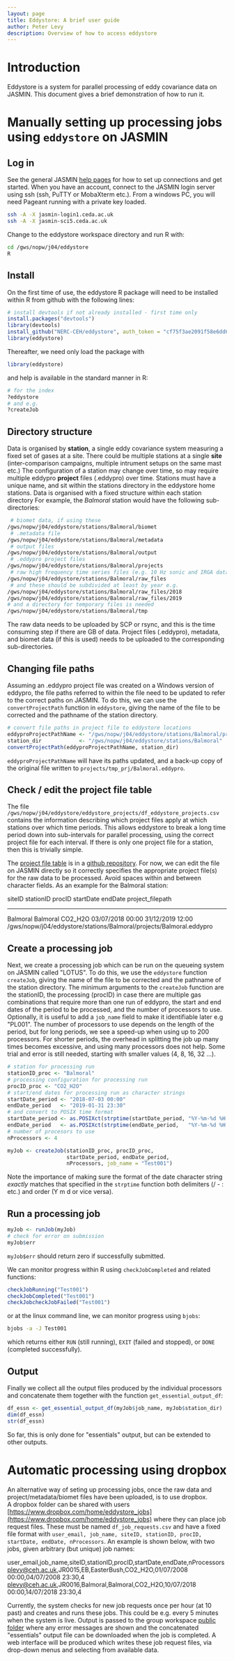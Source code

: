 ```yaml
---
layout: page
title: Eddystore: A brief user guide
author: Peter Levy
description: Overview of how to access eddystore
---
```



# Introduction
Eddystore is a system for parallel processing of eddy covariance data on JASMIN. This document gives a brief demonstration of how to run it.


# Manually setting up processing jobs using `eddystore` on JASMIN

## Log in
See the general JASMIN [help pages](https://help.jasmin.ac.uk/category/158-getting-started) for how to set up connections and get started. When you have an account, connect to the JASMIN login server using ssh (ssh, PuTTY or MobaXterm etc.).  From a windows PC, you will need Pageant running with a private key loaded.

<!--- { login -->

```bash
ssh -A -X jasmin-login1.ceda.ac.uk
ssh -A -X jasmin-sci5.ceda.ac.uk
```
<!--- } -->

Change to the eddystore workspace directory and run R with:

<!--- { cd -->

```bash
cd /gws/nopw/j04/eddystore
R
```
<!--- } -->

## Install
On the first time of use, the eddystore R package will need to be installed within R from github with the following lines:

<!--- { install -->

```r
# install devtools if not already installed - first time only
install.packages("devtools")
library(devtools)
install_github("NERC-CEH/eddystore", auth_token = "cf75f3ae2091f58e6dd664ce9031bee3aa98f0f8")
library(eddystore)
```
<!--- } -->

Thereafter, we need only load the package with

<!--- { startup -->

```r
library(eddystore)
```
<!--- } -->

and help is available in the standard manner in R:

<!--- { help -->

```r
# for the index
?eddystore
# and e.g.
?createJob
```
<!--- } -->

## Directory structure
Data is organised by **station**, a single eddy covariance system measuring a fixed set of gases at a site.
There could be multiple stations at a single **site** (inter-comparison campaigns, multiple intrument setups on the same mast etc.) The configuration of a station may change over time, so may require multiple eddypro **project** files (.eddypro) over time. Stations must have a unique name, and sit within the stations directory in the eddystore home stations. 
Data is organised with a fixed structure within each station directory
For example, the *Balmoral* station would have the following sub-directories:

<!--- { paths -->

```sh
 # biomet data, if using these
/gws/nopw/j04/eddystore/stations/Balmoral/biomet
 # .metadata file
/gws/nopw/j04/eddystore/stations/Balmoral/metadata  
 # output files
/gws/nopw/j04/eddystore/stations/Balmoral/output  
 # .eddypro project files
/gws/nopw/j04/eddystore/stations/Balmoral/projects  
 # raw high frequency time series files (e.g. 10 Hz sonic and IRGA data)
/gws/nopw/j04/eddystore/stations/Balmoral/raw_files
 # and these should be subdivided at least by year e.g.
/gws/nopw/j04/eddystore/stations/Balmoral/raw_files/2018
/gws/nopw/j04/eddystore/stations/Balmoral/raw_files/2019
# and a directory for temporary files is needed
/gws/nopw/j04/eddystore/stations/Balmoral/tmp  
```
<!--- } -->

The raw data needs to be uploaded by SCP or rsync, and this is the time consuming step if there are GB of data. Project files (.eddypro), metadata, and biomet data (if this is used) needs to be uploaded to the corresponding sub-directories.

## Changing file paths
Assuming an .eddypro project file was created on a Windows version of eddypro, the file paths referred to within the file need to be updated to refer to the correct paths on JASMIN. To do this, we can use the `convertProjectPath` function in `eddystore`, giving the name of the file to be corrected and the pathname of the station directory.

<!--- { convertProjectPath -->

```r
# convert file paths in project file to eddystore locations
eddyproProjectPathName <- "/gws/nopw/j04/eddystore/stations/Balmoral/projects/Balmoral.eddypro"
station_dir            <- "/gws/nopw/j04/eddystore/stations/Balmoral"
convertProjectPath(eddyproProjectPathName, station_dir)
```
<!--- } -->

`eddyproProjectPathName` will have its paths updated, and a back-up copy of the original file written to `projects/tmp_prj/Balmoral.eddypro`.

## Check / edit the project file table
The file `/gws/nopw/j04/eddystore/eddystore_projects/df_eddystore_projects.csv` contains the information describing which project files apply at which stations over which time periods.  This allows eddystore to break a long time period down into sub-intervals for parallel processing, using the correct project file for each interval. If there is only one project file for a station, then this is trivially simple. 

The [project file table](https://raw.githubusercontent.com/NERC-CEH/eddystore_projects/master/df_eddystore_projects.csv) is in a [github repository](https://github.com/NERC-CEH/eddystore_projects). For now, we can edit the file on JASMIN directly so it correctly specifies the appropriate project file(s) for the raw data to be processed.  Avoid spaces within and between character fields. As an example for the Balmoral station:


<!--- { make_table -->

siteID     stationID   procID    startDate          endDate            project_filepath                                                    
---------  ----------  --------  -----------------  -----------------  --------------------------------------------------------------------
Balmoral   Balmoral    CO2_H2O   03/07/2018 00:00   31/12/2019 12:00   /gws/nopw/j04/eddystore/stations/Balmoral/projects/Balmoral.eddypro 
<!--- } -->


## Create a processing job
Next, we create a processing job which can be run on the queueing system on JASMIN called "LOTUS".
To do this, we use the `eddystore` function `createJob`, giving the name of the file to be corrected and the pathname of the station directory.
The minimum arguments to the `createJob` function are the stationID, the processing (procID) in case there are multiple gas combinations that require more than one run of eddypro, the start and end dates of the period to be processed, and the number of processors to use. Optionally, it is useful to add a `job_name` field to make it identifiable later e.g "PL001". The number of processors to use depends on the length of the period, but for long periods, we see a speed-up when using up to 200 processors.  For shorter periods, the overhead in splitting the job up many times becomes excessive, and using many processors does not help. Some trial and error is still needed, starting with smaller values (4, 8, 16, 32 ...).

<!--- { createJob -->

```r
# station for processing run
stationID_proc <- "Balmoral"
# processing configuration for processing run
procID_proc <- "CO2_H2O"
# start/end dates for processing run as character strings
startDate_period <- "2018-07-03 00:00"
endDate_period   <- "2019-01-31 23:30"
# and convert to POSIX time format
startDate_period <- as.POSIXct(strptime(startDate_period, "%Y-%m-%d %H:%M"), tz = "UTC")
endDate_period   <- as.POSIXct(strptime(endDate_period,   "%Y-%m-%d %H:%M"), tz = "UTC")
# number of procesors to use
nProcessors <- 4

myJob <- createJob(stationID_proc, procID_proc, 
                   startDate_period, endDate_period, 
                   nProcessors, job_name = "Test001")
```

Note the importance of making sure the format of the date character string *exactly* matches that specified in the `strptime` function both delimiters (/ - : etc.) and order (Y m d or vice versa).
<!--- } -->


## Run a processing job

<!--- { run_job -->

```r
myJob <- runJob(myJob)
# check for error on submission
myJob$err
```
<!--- } -->

`myJob$err` should return zero if successfully submitted.

We can monitor progress within R using `checkJobCompleted` and related functions:

<!--- { check_job_r -->

```r
checkJobRunning("Test001")
checkJobCompleted("Test001")
checkJobcheckJobFailed("Test001")
```
<!--- } -->

or at the linux command line, we can monitor progress using `bjobs`:

<!--- { check_job -->

```sh
bjobs -a -J Test001
```
<!--- } -->

which returns either `RUN` (still running), `EXIT` (failed and stopped), or `DONE` (completed successfully).

## Output
Finally we collect all the output files produced by the individual processors and concatenate them together with the function `get_essential_output_df`:

<!--- { concat_output -->

```r
df_essn <- get_essential_output_df(myJob$job_name, myJob$station_dir)
dim(df_essn)
str(df_essn)
```
<!--- } -->

So far, this is only done for "essentials" output, but can be extended to other outputs.


# Automatic processing using dropbox
An alternative way of seting up processing jobs, once the raw data and project/metadata/biomet files have been uploaded, is to use dropbox.  
A dropbox folder can be shared with users
[https://www.dropbox.com/home/eddystore_jobs](https://www.dropbox.com/home/eddystore_jobs)
where they can place job request files.  These must be named `df_job_requests.csv` and have a fixed file format with `user_email, job_name, siteID, stationID, procID, startDate, endDate, nProcessors`. An example is shown below, with two jobs, given arbitrary (but unique) job names:

user_email,job_name,siteID,stationID,procID,startDate,endDate,nProcessors
plevy@ceh.ac.uk,JR0015,EB,EasterBush,CO2_H2O,01/07/2008 00:00,04/07/2008 23:30,4
plevy@ceh.ac.uk,JR0016,Balmoral,Balmoral,CO2_H2O,10/07/2018 00:00,14/07/2018 23:30,4

Currently, the system checks for new job requests once per hour (at 10 past) and creates and runs these jobs. This could be e.g. every 5 minutes when the system is live.
Output is passed to the group workspace [public folder](http://gws-access.ceda.ac.uk/public/eddystore/) where any error messages are shown and the concatenated "essentials" output file can be downloaded when the job is completed.
A web interface will be produced which writes these job request files, via drop-down menus and selecting from available data.
